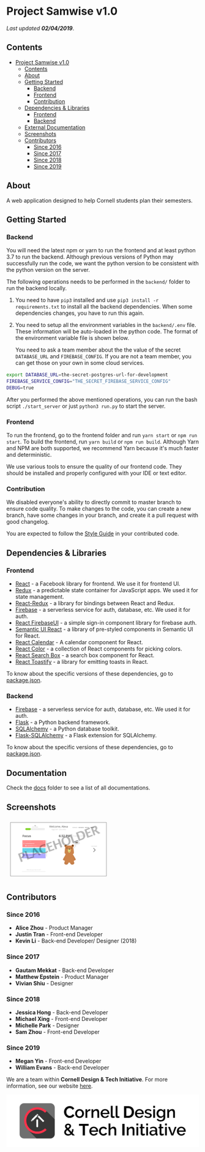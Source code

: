# Project Samwise v1.0

_Last updated **02/04/2019**_.

## Contents

- [Project Samwise v1.0](#project-samwise-v10)
  - [Contents](#contents)
  - [About](#about)
  - [Getting Started](#getting-started)
    - [Backend](#backend)
    - [Frontend](#frontend)
    - [Contribution](#contribution)
  - [Dependencies & Libraries](#dependencies--libraries)
    - [Frontend](#frontend-1)
    - [Backend](#backend-1)
  - [External Documentation](#external-documentation)
  - [Screenshots](#screenshots)
  - [Contributors](#contributors)
    - [Since 2016](#since-2016)
    - [Since 2017](#since-2017)
    - [Since 2018](#since-2018)
    - [Since 2019](#since-2019)

## About

A web application designed to help Cornell students plan their semesters.

## Getting Started

### Backend

You will need the latest npm or yarn to run the frontend and at least python 3.7 to run the backend.
Although previous versions of Python may successfully run the code, we want the python version to
be consistent with the python version on the server.

The following operations needs to be performed in the `backend/` folder to run the backend locally.

1. You need to have `pip3` installed and use `pip3 install -r requirements.txt` to install all the
   backend dependencies. When some dependencies changes, you have to run this again.
2. You need to setup all the environment variables in the `backend/.env` file. These information
   will be auto-loaded in the python code. The format of the environment variable file is shown
   below.

   You need to ask a team member about the the value of the secret `DATABASE_URL` and
   `FIREBASE_CONFIG`. If you are not a team member, you can get those on your own in some cloud
   services.

```bash
export DATABASE_URL=the-secret-postgres-url-for-development
FIREBASE_SERVICE_CONFIG="THE_SECRET_FIREBASE_SERVICE_CONFIG"
DEBUG=true
```

After you performed the above mentioned operations, you can run the bash script `./start_server`
or just `python3 run.py` to start the server.

### Frontend

To run the frontend, go to the frontend folder and run `yarn start` or `npm run start`. To build the
frontend, run `yarn build` or `npm run build`. Although Yarn and NPM are both supported, we
recommend Yarn because it's much faster and deterministic.

We use various tools to ensure the quality of our frontend code. They should be installed and
properly configured with your IDE or text editor.

### Contribution

We disabled everyone's ability to directly commit to master branch to ensure code quality. To make
changes to the code, you can create a new branch, have some changes in your branch, and create it
a pull request with good changelog.

You are expected to follow the [Style Guide](docs/style-guide.md) in your contributed code.

## Dependencies & Libraries

### Frontend

- [React](https://reactjs.org/) - a Facebook library for frontend. We use it for frontend UI.
- [Redux](https://redux.js.org/) - a predictable state container for JavaScript apps. We used it for state management.
- [React-Redux](https://github.com/reduxjs/react-redux) - a library for bindings between React and Redux.
- [Firebase](https://firebase.google.com) - a serverless service for auth, database, etc. We used it for auth.
- [React FirebaseUI](https://github.com/firebase/firebaseui-web-react) - a simple sign-in component library for firebase auth.
- [Semantic UI React](https://react.semantic-ui.com/) - a library of pre-styled components in Semantic UI for React.
- [React Calendar](https://www.npmjs.com/package/react-calendar) - A calendar component for React.
- [React Color](https://casesandberg.github.io/react-color/) - a collection of React components for picking colors.
- [React Search Box](https://ghoshnirmalya.github.io/react-search-box/) - a search box component for React.
- [React Toastify](https://fkhadra.github.io/react-toastify/) - a library for emitting toasts in React.

To know about the specific versions of these dependencies, go to [package.json](frontend/package.json).

### Backend

- [Firebase](https://firebase.google.com) - a serverless service for auth, database, etc. We used it for auth.
- [Flask](http://flask.pocoo.org/) - a Python backend framework.
- [SQLAlchemy](https://www.sqlalchemy.org/) - a Python database toolkit.
- [Flask-SQLAlchemy](http://flask-sqlalchemy.pocoo.org/2.3/) - a Flask extension for SQLAlchemy.

To know about the specific versions of these dependencies, go to [package.json](backend/requirements.txt).

## Documentation

Check the [docs](./docs) folder to see a list of all documentations.

## Screenshots

<img src="./screenshots/placeholder1.png" width="250px" style="margin: 10px; border: 1px rgba(0,0,0,0.4) solid;">

## Contributors

### Since 2016

- **Alice Zhou** - Product Manager
- **Justin Tran** - Front-end Developer
- **Kevin Li** - Back-end Developer/ Designer (2018)

### Since 2017

- **Gautam Mekkat** - Back-end Developer
- **Matthew Epstein** - Product Manager
- **Vivian Shiu** - Designer

### Since 2018

- **Jessica Hong** - Back-end Developer
- **Michael Xing** - Front-end Developer
- **Michelle Park** - Designer
- **Sam Zhou** - Front-end Developer

### Since 2019

- **Megan Yin** - Front-end Developer
- **William Evans** - Back-end Developer

We are a team within **Cornell Design & Tech Initiative**. For more information, see our website [here](https://cornelldti.org/).

![Cornell DTI](https://raw.githubusercontent.com/cornell-dti/design/master/Branding/Wordmark/Dark%20Text/Transparent/Wordmark-Dark%20Text-Transparent%403x.png)
